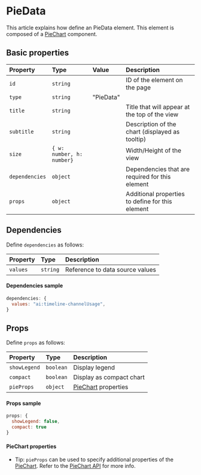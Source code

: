 # PieData

This article explains how define an PieData element. This element is composed of a [PieChart](http://recharts.org/#/en-US/api/PieChart) component.

## Basic properties

| Property | Type | Value | Description 
| :--------|:-----|:------|:------------
| `id`| `string` || ID of the element on the page
| `type`| `string` | "PieData" |
| `title`| `string` || Title that will appear at the top of the view
| `subtitle`| `string` || Description of the chart (displayed as tooltip)
| `size`| `{ w: number, h: number}` || Width/Height of the view
| `dependencies`| `object` || Dependencies that are required for this element
| `props`| `object` || Additional properties to define for this element

## Dependencies 

Define `dependencies` as follows:

| Property | Type | Description 
| :--------|:-----|:-----------
| `values`| `string` | Reference to data source values

#### Dependencies sample

```js
dependencies: {
  values: "ai:timeline-channelUsage",
}
```

## Props

Define `props` as follows:

| Property | Type | Description 
| :--------|:-----|:-----------
| `showLegend`| `boolean` | Display legend
| `compact`| `boolean` | Display as compact chart 
| `pieProps`| `object` | [PieChart](http://recharts.org/#/en-US/api/PieChart) properties

#### Props sample

```js
props: {
  showLegend: false,
  compact: true
}
```

#### PieChart properties
- Tip: `pieProps` can be used to specify additional properties of the [PieChart](http://recharts.org/#/en-US/api/PieChart). Refer to the [PieChart API](http://recharts.org/#/en-US/api/PieChart) for more info.